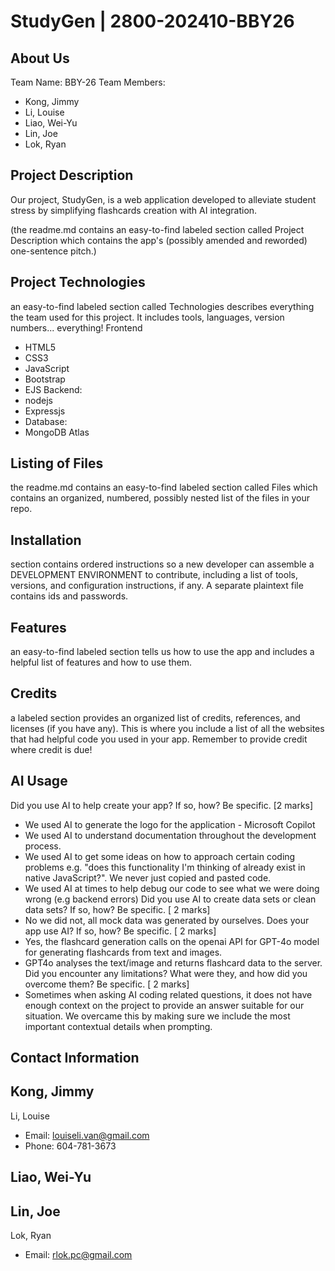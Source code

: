# StudyGen | 2800-202410-BBY26

## About Us
Team Name: BBY-26
Team Members: 
- Kong, Jimmy
- Li, Louise
- Liao, Wei-Yu
- Lin, Joe
- Lok, Ryan

## Project Description
Our project, StudyGen, is a web application developed to alleviate student
stress by simplifying flashcards creation with AI integration.

(the readme.md contains an easy-to-find labeled section called Project Description which contains the app's (possibly amended and reworded) one-sentence pitch.)

## Project Technologies
an easy-to-find labeled section called Technologies describes everything the team used for this project. It includes tools, languages, version numbers... everything!
Frontend
- HTML5
- CSS3
- JavaScript
- Bootstrap
- EJS
Backend:
- nodejs
- Expressjs
- Database:
- MongoDB Atlas

## Listing of Files
the readme.md contains an easy-to-find labeled section called Files which contains an organized, numbered, possibly nested list of the files in your repo.

## Installation
section contains ordered instructions so a new developer can assemble a DEVELOPMENT ENVIRONMENT to contribute, including a list of tools, versions, and configuration instructions, if any. A separate plaintext file contains ids and passwords.

## Features
an easy-to-find labeled section tells us how to use the app and includes a helpful list of features and how to use them.

## Credits
a labeled section provides an organized list of credits, references, and licenses (if you have any). This is where you include a list of all the websites that had helpful code you used in your app. Remember to provide credit where credit is due!

## AI Usage
Did you use AI to help create your app? If so, how? Be specific. [2 marks]
- We used AI to generate the logo for the application - Microsoft Copilot
- We used AI to understand documentation throughout the development process.
- We used AI to get some ideas on how to approach certain coding problems e.g. "does this functionality I'm thinking of already exist in native JavaScript?". We never just copied and pasted code.
- We used AI at times to help debug our code to see what we were doing wrong (e.g backend errors)
Did you use AI to create data sets or clean data sets? If so, how? Be specific. [ 2 marks]
- No we did not, all mock data was generated by ourselves.
Does your app use AI? If so, how? Be specific. [ 2 marks]
- Yes, the flashcard generation calls on the openai API for GPT-4o model for generating flashcards from text and images.
- GPT4o analyses the text/image and returns flashcard data to the server.
Did you encounter any limitations? What were they, and how did you overcome them? Be specific. [ 2 marks]
- Sometimes when asking AI coding related questions, it does not have enough context on the project to provide an answer suitable for our situation. We overcame this by making sure we include the most important contextual details when prompting.

## Contact Information
Kong, Jimmy
- 

Li, Louise
- Email: louiseli.van@gmail.com
- Phone: 604-781-3673

Liao, Wei-Yu
- 

Lin, Joe
- 

Lok, Ryan
- Email: rlok.pc@gmail.com
